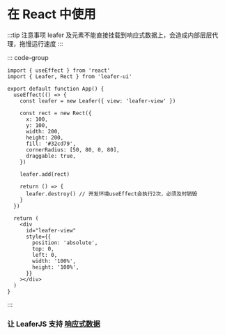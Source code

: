 <script setup>
import Case from '/component/Case.vue'
</script>

# 在 React 中使用

:::tip 注意事项
leafer 及元素不能直接挂载到响应式数据上，会造成内部层层代理，拖慢运行速度
:::

::: code-group

```tsx [App.tsx]
import { useEffect } from 'react'
import { Leafer, Rect } from 'leafer-ui'

export default function App() {
  useEffect(() => {
    const leafer = new Leafer({ view: 'leafer-view' })

    const rect = new Rect({
      x: 100,
      y: 100,
      width: 200,
      height: 200,
      fill: '#32cd79',
      cornerRadius: [50, 80, 0, 80],
      draggable: true,
    })

    leafer.add(rect)

    return () => {
      leafer.destroy() // 开发环境useEffect会执行2次，必须及时销毁
    }
  })

  return (
    <div
      id="leafer-view"
      style={{
        position: 'absolute',
        top: 0,
        left: 0,
        width: '100%',
        height: '100%',
      }}
    ></div>
  )
}
```

:::

### 让 LeaferJS 支持 [响应式数据](/reference/property/proxy)
